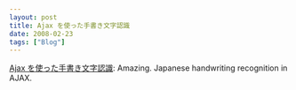 ```yaml
---
layout: post
title: Ajax を使った手書き文字認識
date: 2008-02-23
tags: ["Blog"]
---
```


[Ajax を使った手書き文字認識](http://chasen.org/~taku/software/ajax/hwr/): Amazing. Japanese handwriting recognition in AJAX.
